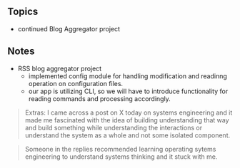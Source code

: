 ## Topics
- continued Blog Aggregator project




## Notes
- RSS blog aggregator project
	- implemented config module for handling modification and readinng operation on configuration files. 
	- our app is utilizing CLI, so we will have to introduce functionality for reading commands and processing accordingly. 


> Extras: I came across a post on X today on systems engineering and it made me fascinated with the idea of building understanding that way and build something while understanding the interactions or understand the system as a whole and not some isolated component. 

> Someone in the replies recommended learning operating sytems engineering to understand systems thinking and it stuck with me. 


